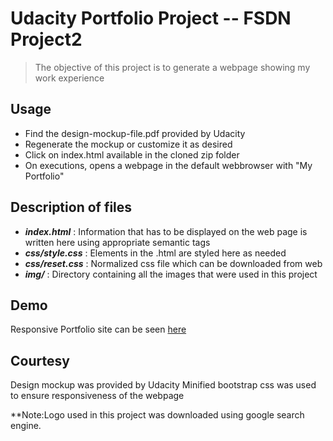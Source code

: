 # Udacity Portfolio Project -- FSDN Project2

 > The objective of this project is to generate a webpage showing my work experience

## Usage

 - Find the design-mockup-file.pdf provided by Udacity
 - Regenerate the mockup or customize it as desired
 - Click on index.html available in the cloned zip folder
 - On executions, opens a webpage in the default webbrowser with "My Portfolio"

## Description of files
 - ***index.html*** :  Information that has to be displayed on the web page is written here using appropriate semantic tags
 - ***css/style.css*** : Elements in the .html are styled here as needed
 - ***css/reset.css*** : Normalized css file which can be downloaded from web
 - ***img/*** :  Directory containing all the images that were used in this project                                
			     
## Demo

 Responsive Portfolio site can be seen [here](https://kamireddym28.github.io/myweb/)

## Courtesy

 Design mockup was provided by Udacity
 Minified bootstrap css was used to ensure responsiveness of the webpage

 **Note:Logo used in this project was downloaded using google search engine.
